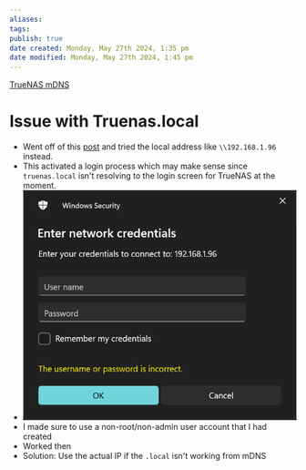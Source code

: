 ```yaml
---
aliases: 
tags: 
publish: true
date created: Monday, May 27th 2024, 1:35 pm
date modified: Monday, May 27th 2024, 1:45 pm
---
```


[TrueNAS mDNS](../TrueNAS%20mDNS/TrueNAS%20mDNS.md)

# Issue with Truenas.local
- Went off of this [post](https://www.reddit.com/r/truenas/comments/11wtou4/laptop_cant_access_windows_smb/) and tried the local address like `\\192.168.1.96` instead.  
- This activated a login process which may make sense since `truenas.local` isn't resolving to the login screen for TrueNAS at the moment.
- ![400](_attachments/Cannot%20Connect%20to%20Truenas%20SMB/IMG-20240527133723685.png)
- I made sure to use a non-root/non-admin user account that I had created
- Worked then
- Solution: Use the actual IP if the `.local` isn't working from mDNS
